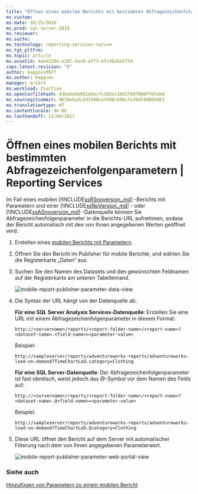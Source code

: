```yaml
---
title: "Öffnen eines mobilen Berichts mit bestimmten Abfragezeichenfolgenparametern | Microsoft-Dokumentation"
ms.custom: 
ms.date: 10/25/2016
ms.prod: sql-server-2016
ms.reviewer: 
ms.suite: 
ms.technology: reporting-services-native
ms.tgt_pltfrm: 
ms.topic: article
ms.assetid: 4eeb3204-e207-4ac0-aff3-bfc4926e5754
caps.latest.revision: "5"
author: maggiesMSFT
ms.author: maggies
manager: erikre
ms.workload: Inactive
ms.openlocfilehash: 436abe6b081e0acfc385e118d37807000ff6fabd
ms.sourcegitcommit: 9678eba3c2d3100cef408c69bcfe76df49803d63
ms.translationtype: HT
ms.contentlocale: de-DE
ms.lasthandoff: 11/09/2017
---
```

# <a name="open-a-mobile-report-with-specific-query-string-parameters--reporting-services"></a>Öffnen eines mobilen Berichts mit bestimmten Abfragezeichenfolgenparametern | Reporting Services
Im Fall eines mobilen [!INCLUDE[ssRSnoversion_md](../../includes/ssrsnoversion-md.md)] -Berichts mit Parametern und einer [!INCLUDE[ssNoVersion_md](../../includes/ssnoversion-md.md)] - oder [!INCLUDE[ssASnoversion_md](../../includes/ssasnoversion-md.md)] -Datenquelle können Sie Abfragezeichenfolgenparameter in die Berichts-URL aufnehmen, sodass der Bericht automatisch mit den von Ihnen angegebenen Werten geöffnet wird. 
1.  Erstellen eines [mobilen Berichts mit Parametern](../../reporting-services/mobile-reports/add-parameters-to-a-mobile-report-reporting-services.md).

2. Öffnen Sie den Bericht im Publisher für mobile Berichte, und wählen Sie die Registerkarte „Daten“ aus. 

2. Suchen Sie den Namen des Datasets und den gewünschten Feldnamen auf der Registerkarte am unteren Tabellenrand. 
    
    ![mobile-report-publisher-parameter-data-view](../../reporting-services/mobile-reports/media/mobile-report-publisher-parameter-data-view.png)
    
2.  Die Syntax der URL hängt von der Datenquelle ab. 

     **Für eine SQL Server Analysis Services-Datenquelle**: Erstellen Sie eine URL mit einem Abfragezeichenfolgenparameter in diesem Format:

    `http://<servername>/reports/<report-folder-name>/<report-name>?<dataset-name>.<field-name>=<parameter-value>`

    Beispiel:
    
    `http://sampleserver/reports/adventureworks-reports/adventureworks-load-on-demand?TimeChartLoD.category=Clothing` 
    
     **Für eine SQL Server-Datenquelle**: Der Abfragezeichenfolgenparameter ist fast identisch, weist jedoch das @-Symbol vor dem Namen des Felds auf:

    `http://<servername>/reports/<report-folder-name>/<report-name>?<dataset-name>.@<field-name>=<parameter-value>`

    Beispiel:
    
      `http://sampleserver/reports/adventureworks-reports/adventureworks-load-on-demand?TimeChartLoD.@category=Clothing` 

    
3.  Diese URL öffnet den Bericht auf dem Server mit automatischer Filterung nach dem von Ihnen angegebenen Parameterwert.

    ![mobile-report-publisher-parameter-web-portal-view](../../reporting-services/mobile-reports/media/mobile-report-publisher-parameter-web-portal-view.png)

### <a name="see-also"></a>Siehe auch

[Hinzufügen von Parametern zu einem mobilen Bericht](../../reporting-services/mobile-reports/add-parameters-to-a-mobile-report-reporting-services.md)


